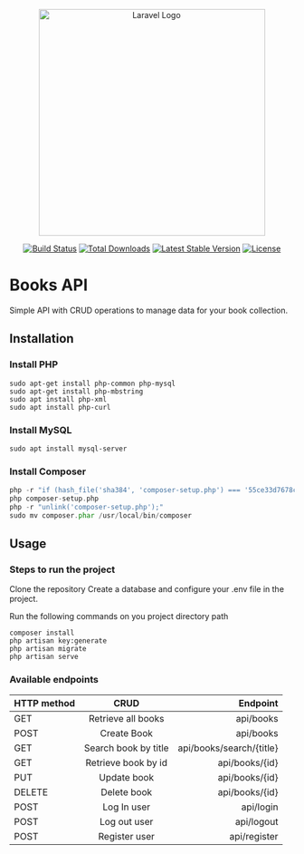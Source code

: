 <p align="center"><a href="https://laravel.com" target="_blank"><img src="https://raw.githubusercontent.com/laravel/art/master/logo-lockup/5%20SVG/2%20CMYK/1%20Full%20Color/laravel-logolockup-cmyk-red.svg" width="400" alt="Laravel Logo"></a></p>

<p align="center">
<a href="https://travis-ci.org/laravel/framework"><img src="https://travis-ci.org/laravel/framework.svg" alt="Build Status"></a>
<a href="https://packagist.org/packages/laravel/framework"><img src="https://img.shields.io/packagist/dt/laravel/framework" alt="Total Downloads"></a>
<a href="https://packagist.org/packages/laravel/framework"><img src="https://img.shields.io/packagist/v/laravel/framework" alt="Latest Stable Version"></a>
<a href="https://packagist.org/packages/laravel/framework"><img src="https://img.shields.io/packagist/l/laravel/framework" alt="License"></a>
</p>

# Books API
Simple API with CRUD operations to manage data for your book collection.
## Installation

### Install PHP
```sudo apt install php8.1-cli
sudo apt-get install php-common php-mysql
sudo apt-get install php-mbstring
sudo apt install php-xml
sudo apt install php-curl
```

### Install MySQL
```
sudo apt install mysql-server
```

### Install Composer
```php -r "copy('https://getcomposer.org/installer', 'composer-setup.php');"
php -r "if (hash_file('sha384', 'composer-setup.php') === '55ce33d7678c5a611085589f1f3ddf8b3c52d662cd01d4ba75c0ee0459970c2200a51f492d557530c71c15d8dba01eae') { echo 'Installer verified'; } else { echo 'Installer corrupt'; unlink('composer-setup.php'); } echo PHP_EOL;"
php composer-setup.php
php -r "unlink('composer-setup.php');"
sudo mv composer.phar /usr/local/bin/composer
```

## Usage

### Steps to run the project
Clone the repository
Create a database and configure your .env file in the project.

Run the following commands on you project directory path
```
composer install
php artisan key:generate
php artisan migrate
php artisan serve
```
### Available endpoints
|HTTP method|CRUD|Endpoint|
|----------|:-------------:|------:|
|GET|Retrieve all books|api/books|
|POST|Create Book|api/books|
|GET|Search book by title|api/books/search/{title}|               
|GET|Retrieve book by id| api/books/{id}|   
|PUT|Update book|api/books/{id}|   
|DELETE|Delete book|api/books/{id}|   
|POST|Log In user|api/login|
|POST|Log out user|api/logout| 
|POST|Register user|api/register|   
